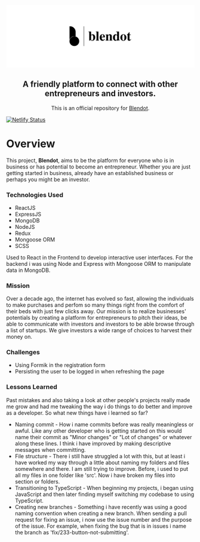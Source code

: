 ![Blendot Logo](https://github.com/ErrolNtetha/smestartup/blob/old-project-state/src/assets/images/logo.png?raw=true)

<h2 align="center"> A friendly platform to connect with other entrepreneurs and investors. </h2>

<p align="center">This is an official repository for <a href="https://blendot.com" target="_blank">Blendot</a>.</p>

[![Netlify Status](https://api.netlify.com/api/v1/badges/e8d4a814-115f-4457-b1b3-1d04dfca333e/deploy-status)](https://app.netlify.com/sites/blendot/deploys)

# Overview
This project, **Blendot**, aims to be the platform for everyone who is in business or has potential to become an entrepreneur. Whether you are just getting started in business, already have an established business or perhaps you might be an investor.

### Technologies Used
- ReactJS
- ExpressJS
- MongoDB
- NodeJS
- Redux
- Mongoose ORM
- SCSS

Used to React in the Frontend to develop interactive user interfaces.
For the backend i was using Node and Express with Mongoose ORM to manipulate data 
in MongoDB. 

### Mission
Over a decade ago, the internet has evolved so fast, allowing the individuals to make purchases and perfom so many things right from the comfort of their beds with just few clicks away. Our mission is to realize businesses' potentials by creating a platform for entrepreneurs to pitch their ideas, be able to communicate with investors and investors to be able browse through a list of startups. We give investors a wide range of choices to harvest their money on.

### Challenges
* Using Formik in the registration form
* Persisting the user to be logged in when refreshing the page

### Lessons Learned
Past mistakes and also taking a look at other people's projects really made me grow and had me tweaking the way i do things to do better and improve as a developer. So what new things have i learned so far?
* Naming commit - How i name commits before was really meaningless or awful. Like any other developer who is getting started on this would name their commit as "Minor changes" or "Lot of changes" or whatever along these lines. I think i have improved by making descriptive messages when committing.
* File structure - There i still have struggled a lot with this, but at least i have worked my way through a little about naming my folders and files somewhere and there. I am still trying to improve. Before, i used to put all my files in one folder like 'src'. Now i have broken my files into section or folders.
* Transitioning to TypeScript - When beginning my projects, i began using JavaScript and then later finding myself switching my codebase to using TypeScript.
* Creating new branches - Something i have recently was using a good naming convention when creating a new branch. When sending a pull request for fixing an issue, i now use the issue number and the purpose of the issue. For example, when fixing the bug that is in issues i name the branch as 'fix/233-button-not-submitting'.
